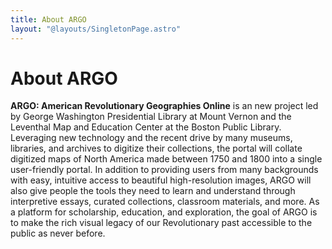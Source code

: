 ```yaml
---
title: About ARGO
layout: "@layouts/SingletonPage.astro"
---
```


# About ARGO

**ARGO: American Revolutionary Geographies Online** is an new project led by George Washington Presidential Library at Mount Vernon and the Leventhal Map and Education Center at the Boston Public Library. Leveraging new technology and the recent drive by many museums, libraries, and archives to digitize their collections, the portal will collate digitized maps of North America made between 1750 and 1800 into a single user-friendly portal. In addition to providing users from many backgrounds with easy, intuitive access to beautiful high-resolution images, ARGO will also give people the tools they need to learn and understand through interpretive essays, curated collections, classroom materials, and more. As a platform for scholarship, education, and exploration, the goal of ARGO is to make the rich visual legacy of our Revolutionary past accessible to the public as never before.